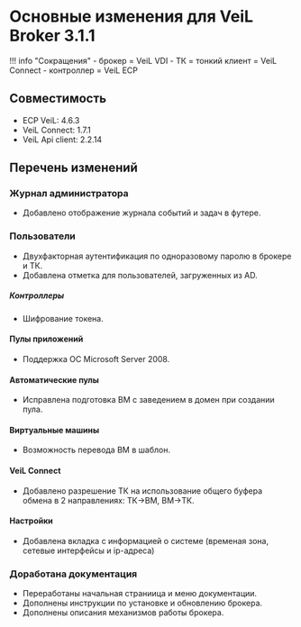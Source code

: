 # Основные изменения для VeiL Broker 3.1.1

!!! info "Сокращения"
    - брокер = VeiL VDI
    - ТК = тонкий клиент = VeiL Connect
    - контроллер = VeiL ECP

## Совместимость
- ECP VeiL: 4.6.3
- VeiL Connect: 1.7.1
- VeiL Api client: 2.2.14

## Перечень изменений
### Журнал администратора
* Добавлено отображение журнала событий и задач в футере.

### Пользователи
* Двухфакторная аутентификация по одноразовому паролю в брокере и ТК.
* Добавлена отметка для пользователей, загруженных из AD.

##### Контроллеры
* Шифрование токена.

#### Пулы приложений
* Поддержка ОС Microsoft Server 2008.

#### Автоматические пулы
* Исправлена подготовка ВМ с заведением в домен при создании пула.

#### Виртуальные машины
* Возможность перевода ВМ в шаблон.

#### VeiL Connect
* Добавлено разрешение ТК на использование общего буфера обмена в 2 направлениях: ТК->ВМ, ВМ->ТК.

#### Настройки
* Добавлена вкладка с информацией о системе (временая зона, сетевые интерфейсы и ip-адреса)

### Доработана документация
* Переработаны начальная страниица и меню документации.
* Дополнены инструкции по установке и обновлению брокера.
* Дополнены описания механизмов работы брокера.
